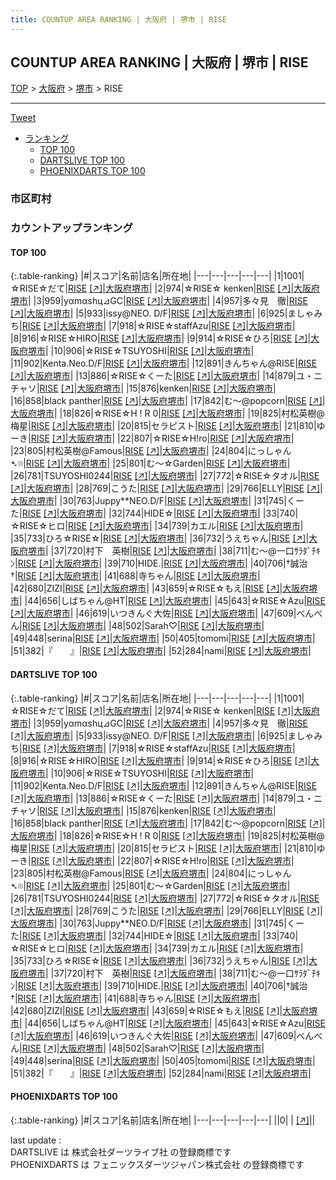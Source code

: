 ```yaml
---
title: COUNTUP AREA RANKING | 大阪府 | 堺市 | RISE
---
```

## COUNTUP AREA RANKING | 大阪府 | 堺市 | RISE

[TOP](/darts/rank/) > [大阪府](/darts/rank/大阪府/) > [堺市](/darts/rank/大阪府/堺市/) > RISE

___

<a href="https://twitter.com/share?ref_src=twsrc%5Etfw" data-text="COUNTUP AREA RANKING | 大阪府堺市RISE" class="twitter-share-button" data-hashtags="DARTSLIVE,PHOENIXDARTS,darts,ダーツ" data-show-count="false">Tweet</a>

* [ランキング](#カウントアップランキング)
    * [TOP 100](#top-100)
    * [DARTSLIVE TOP 100](#dartslive-top-100)
    * [PHOENIXDARTS TOP 100](#phoenixdarts-top-100)

### 市区町村

<ul>

</ul>

### カウントアップランキング

#### TOP 100



{:.table-ranking}
|#|スコア|名前|店名|所在地|
|---|---|---|---|---|
|1|1001|<span class="rank-name-dl">☆RISE☆だて</span>|<a href="/darts/rank/shops/ddc2738ce9be7a3425d56fb0e5c39bac.html">RISE</a> <a href="https://search.dartslive.com/jp/shop/ddc2738ce9be7a3425d56fb0e5c39bac">[↗]</a>|<a href="/darts/rank/大阪府/堺市">大阪府堺市</a>|
|2|974|<span class="rank-name-dl">☆RISE☆ kenken</span>|<a href="/darts/rank/shops/ddc2738ce9be7a3425d56fb0e5c39bac.html">RISE</a> <a href="https://search.dartslive.com/jp/shop/ddc2738ce9be7a3425d56fb0e5c39bac">[↗]</a>|<a href="/darts/rank/大阪府/堺市">大阪府堺市</a>|
|3|959|<span class="rank-name-dl">yαmαshц⊿GC</span>|<a href="/darts/rank/shops/ddc2738ce9be7a3425d56fb0e5c39bac.html">RISE</a> <a href="https://search.dartslive.com/jp/shop/ddc2738ce9be7a3425d56fb0e5c39bac">[↗]</a>|<a href="/darts/rank/大阪府/堺市">大阪府堺市</a>|
|4|957|<span class="rank-name-dl">多々見　徹</span>|<a href="/darts/rank/shops/ddc2738ce9be7a3425d56fb0e5c39bac.html">RISE</a> <a href="https://search.dartslive.com/jp/shop/ddc2738ce9be7a3425d56fb0e5c39bac">[↗]</a>|<a href="/darts/rank/大阪府/堺市">大阪府堺市</a>|
|5|933|<span class="rank-name-dl">issy@NEO. D/F</span>|<a href="/darts/rank/shops/ddc2738ce9be7a3425d56fb0e5c39bac.html">RISE</a> <a href="https://search.dartslive.com/jp/shop/ddc2738ce9be7a3425d56fb0e5c39bac">[↗]</a>|<a href="/darts/rank/大阪府/堺市">大阪府堺市</a>|
|6|925|<span class="rank-name-dl">ましゃみち</span>|<a href="/darts/rank/shops/ddc2738ce9be7a3425d56fb0e5c39bac.html">RISE</a> <a href="https://search.dartslive.com/jp/shop/ddc2738ce9be7a3425d56fb0e5c39bac">[↗]</a>|<a href="/darts/rank/大阪府/堺市">大阪府堺市</a>|
|7|918|<span class="rank-name-dl">☆RISE☆staffAzu</span>|<a href="/darts/rank/shops/ddc2738ce9be7a3425d56fb0e5c39bac.html">RISE</a> <a href="https://search.dartslive.com/jp/shop/ddc2738ce9be7a3425d56fb0e5c39bac">[↗]</a>|<a href="/darts/rank/大阪府/堺市">大阪府堺市</a>|
|8|916|<span class="rank-name-dl">☆RISE☆HIRO</span>|<a href="/darts/rank/shops/ddc2738ce9be7a3425d56fb0e5c39bac.html">RISE</a> <a href="https://search.dartslive.com/jp/shop/ddc2738ce9be7a3425d56fb0e5c39bac">[↗]</a>|<a href="/darts/rank/大阪府/堺市">大阪府堺市</a>|
|9|914|<span class="rank-name-dl">☆RISE☆ひろ</span>|<a href="/darts/rank/shops/ddc2738ce9be7a3425d56fb0e5c39bac.html">RISE</a> <a href="https://search.dartslive.com/jp/shop/ddc2738ce9be7a3425d56fb0e5c39bac">[↗]</a>|<a href="/darts/rank/大阪府/堺市">大阪府堺市</a>|
|10|906|<span class="rank-name-dl">☆RISE☆TSUYOSHI</span>|<a href="/darts/rank/shops/ddc2738ce9be7a3425d56fb0e5c39bac.html">RISE</a> <a href="https://search.dartslive.com/jp/shop/ddc2738ce9be7a3425d56fb0e5c39bac">[↗]</a>|<a href="/darts/rank/大阪府/堺市">大阪府堺市</a>|
|11|902|<span class="rank-name-dl">Kenta.Neo.D/F</span>|<a href="/darts/rank/shops/ddc2738ce9be7a3425d56fb0e5c39bac.html">RISE</a> <a href="https://search.dartslive.com/jp/shop/ddc2738ce9be7a3425d56fb0e5c39bac">[↗]</a>|<a href="/darts/rank/大阪府/堺市">大阪府堺市</a>|
|12|891|<span class="rank-name-dl">きんちゃん@RISE</span>|<a href="/darts/rank/shops/ddc2738ce9be7a3425d56fb0e5c39bac.html">RISE</a> <a href="https://search.dartslive.com/jp/shop/ddc2738ce9be7a3425d56fb0e5c39bac">[↗]</a>|<a href="/darts/rank/大阪府/堺市">大阪府堺市</a>|
|13|886|<span class="rank-name-dl">☆RISE☆くーた</span>|<a href="/darts/rank/shops/ddc2738ce9be7a3425d56fb0e5c39bac.html">RISE</a> <a href="https://search.dartslive.com/jp/shop/ddc2738ce9be7a3425d56fb0e5c39bac">[↗]</a>|<a href="/darts/rank/大阪府/堺市">大阪府堺市</a>|
|14|879|<span class="rank-name-dl">ユ・ニチャソ</span>|<a href="/darts/rank/shops/ddc2738ce9be7a3425d56fb0e5c39bac.html">RISE</a> <a href="https://search.dartslive.com/jp/shop/ddc2738ce9be7a3425d56fb0e5c39bac">[↗]</a>|<a href="/darts/rank/大阪府/堺市">大阪府堺市</a>|
|15|876|<span class="rank-name-dl">kenken</span>|<a href="/darts/rank/shops/ddc2738ce9be7a3425d56fb0e5c39bac.html">RISE</a> <a href="https://search.dartslive.com/jp/shop/ddc2738ce9be7a3425d56fb0e5c39bac">[↗]</a>|<a href="/darts/rank/大阪府/堺市">大阪府堺市</a>|
|16|858|<span class="rank-name-dl">black panther</span>|<a href="/darts/rank/shops/ddc2738ce9be7a3425d56fb0e5c39bac.html">RISE</a> <a href="https://search.dartslive.com/jp/shop/ddc2738ce9be7a3425d56fb0e5c39bac">[↗]</a>|<a href="/darts/rank/大阪府/堺市">大阪府堺市</a>|
|17|842|<span class="rank-name-dl">む〜@popcorn</span>|<a href="/darts/rank/shops/ddc2738ce9be7a3425d56fb0e5c39bac.html">RISE</a> <a href="https://search.dartslive.com/jp/shop/ddc2738ce9be7a3425d56fb0e5c39bac">[↗]</a>|<a href="/darts/rank/大阪府/堺市">大阪府堺市</a>|
|18|826|<span class="rank-name-dl">☆RISE☆H ! R 0</span>|<a href="/darts/rank/shops/ddc2738ce9be7a3425d56fb0e5c39bac.html">RISE</a> <a href="https://search.dartslive.com/jp/shop/ddc2738ce9be7a3425d56fb0e5c39bac">[↗]</a>|<a href="/darts/rank/大阪府/堺市">大阪府堺市</a>|
|19|825|<span class="rank-name-dl">村松英樹@梅星</span>|<a href="/darts/rank/shops/ddc2738ce9be7a3425d56fb0e5c39bac.html">RISE</a> <a href="https://search.dartslive.com/jp/shop/ddc2738ce9be7a3425d56fb0e5c39bac">[↗]</a>|<a href="/darts/rank/大阪府/堺市">大阪府堺市</a>|
|20|815|<span class="rank-name-dl">セラピスト</span>|<a href="/darts/rank/shops/ddc2738ce9be7a3425d56fb0e5c39bac.html">RISE</a> <a href="https://search.dartslive.com/jp/shop/ddc2738ce9be7a3425d56fb0e5c39bac">[↗]</a>|<a href="/darts/rank/大阪府/堺市">大阪府堺市</a>|
|21|810|<span class="rank-name-dl">ゆーき</span>|<a href="/darts/rank/shops/ddc2738ce9be7a3425d56fb0e5c39bac.html">RISE</a> <a href="https://search.dartslive.com/jp/shop/ddc2738ce9be7a3425d56fb0e5c39bac">[↗]</a>|<a href="/darts/rank/大阪府/堺市">大阪府堺市</a>|
|22|807|<span class="rank-name-dl">☆RISE☆H!ro</span>|<a href="/darts/rank/shops/ddc2738ce9be7a3425d56fb0e5c39bac.html">RISE</a> <a href="https://search.dartslive.com/jp/shop/ddc2738ce9be7a3425d56fb0e5c39bac">[↗]</a>|<a href="/darts/rank/大阪府/堺市">大阪府堺市</a>|
|23|805|<span class="rank-name-dl">村松英樹@Famous</span>|<a href="/darts/rank/shops/ddc2738ce9be7a3425d56fb0e5c39bac.html">RISE</a> <a href="https://search.dartslive.com/jp/shop/ddc2738ce9be7a3425d56fb0e5c39bac">[↗]</a>|<a href="/darts/rank/大阪府/堺市">大阪府堺市</a>|
|24|804|<span class="rank-name-dl">にっしゃん➴﻿⌾</span>|<a href="/darts/rank/shops/ddc2738ce9be7a3425d56fb0e5c39bac.html">RISE</a> <a href="https://search.dartslive.com/jp/shop/ddc2738ce9be7a3425d56fb0e5c39bac">[↗]</a>|<a href="/darts/rank/大阪府/堺市">大阪府堺市</a>|
|25|801|<span class="rank-name-dl">む〜☆Garden</span>|<a href="/darts/rank/shops/ddc2738ce9be7a3425d56fb0e5c39bac.html">RISE</a> <a href="https://search.dartslive.com/jp/shop/ddc2738ce9be7a3425d56fb0e5c39bac">[↗]</a>|<a href="/darts/rank/大阪府/堺市">大阪府堺市</a>|
|26|781|<span class="rank-name-dl">TSUYOSHI0244</span>|<a href="/darts/rank/shops/ddc2738ce9be7a3425d56fb0e5c39bac.html">RISE</a> <a href="https://search.dartslive.com/jp/shop/ddc2738ce9be7a3425d56fb0e5c39bac">[↗]</a>|<a href="/darts/rank/大阪府/堺市">大阪府堺市</a>|
|27|772|<span class="rank-name-dl">☆RISE☆タオル</span>|<a href="/darts/rank/shops/ddc2738ce9be7a3425d56fb0e5c39bac.html">RISE</a> <a href="https://search.dartslive.com/jp/shop/ddc2738ce9be7a3425d56fb0e5c39bac">[↗]</a>|<a href="/darts/rank/大阪府/堺市">大阪府堺市</a>|
|28|769|<span class="rank-name-dl">こうた</span>|<a href="/darts/rank/shops/ddc2738ce9be7a3425d56fb0e5c39bac.html">RISE</a> <a href="https://search.dartslive.com/jp/shop/ddc2738ce9be7a3425d56fb0e5c39bac">[↗]</a>|<a href="/darts/rank/大阪府/堺市">大阪府堺市</a>|
|29|766|<span class="rank-name-dl">ELLY</span>|<a href="/darts/rank/shops/ddc2738ce9be7a3425d56fb0e5c39bac.html">RISE</a> <a href="https://search.dartslive.com/jp/shop/ddc2738ce9be7a3425d56fb0e5c39bac">[↗]</a>|<a href="/darts/rank/大阪府/堺市">大阪府堺市</a>|
|30|763|<span class="rank-name-dl">Juppy**NEO.D/F</span>|<a href="/darts/rank/shops/ddc2738ce9be7a3425d56fb0e5c39bac.html">RISE</a> <a href="https://search.dartslive.com/jp/shop/ddc2738ce9be7a3425d56fb0e5c39bac">[↗]</a>|<a href="/darts/rank/大阪府/堺市">大阪府堺市</a>|
|31|745|<span class="rank-name-dl">くーた</span>|<a href="/darts/rank/shops/ddc2738ce9be7a3425d56fb0e5c39bac.html">RISE</a> <a href="https://search.dartslive.com/jp/shop/ddc2738ce9be7a3425d56fb0e5c39bac">[↗]</a>|<a href="/darts/rank/大阪府/堺市">大阪府堺市</a>|
|32|744|<span class="rank-name-dl">HIDE☆</span>|<a href="/darts/rank/shops/ddc2738ce9be7a3425d56fb0e5c39bac.html">RISE</a> <a href="https://search.dartslive.com/jp/shop/ddc2738ce9be7a3425d56fb0e5c39bac">[↗]</a>|<a href="/darts/rank/大阪府/堺市">大阪府堺市</a>|
|33|740|<span class="rank-name-dl">☆RISE☆ヒロ</span>|<a href="/darts/rank/shops/ddc2738ce9be7a3425d56fb0e5c39bac.html">RISE</a> <a href="https://search.dartslive.com/jp/shop/ddc2738ce9be7a3425d56fb0e5c39bac">[↗]</a>|<a href="/darts/rank/大阪府/堺市">大阪府堺市</a>|
|34|739|<span class="rank-name-dl">カエル</span>|<a href="/darts/rank/shops/ddc2738ce9be7a3425d56fb0e5c39bac.html">RISE</a> <a href="https://search.dartslive.com/jp/shop/ddc2738ce9be7a3425d56fb0e5c39bac">[↗]</a>|<a href="/darts/rank/大阪府/堺市">大阪府堺市</a>|
|35|733|<span class="rank-name-dl">ひろ☆RISE☆</span>|<a href="/darts/rank/shops/ddc2738ce9be7a3425d56fb0e5c39bac.html">RISE</a> <a href="https://search.dartslive.com/jp/shop/ddc2738ce9be7a3425d56fb0e5c39bac">[↗]</a>|<a href="/darts/rank/大阪府/堺市">大阪府堺市</a>|
|36|732|<span class="rank-name-dl">うえちゃん</span>|<a href="/darts/rank/shops/ddc2738ce9be7a3425d56fb0e5c39bac.html">RISE</a> <a href="https://search.dartslive.com/jp/shop/ddc2738ce9be7a3425d56fb0e5c39bac">[↗]</a>|<a href="/darts/rank/大阪府/堺市">大阪府堺市</a>|
|37|720|<span class="rank-name-dl">村下　英樹</span>|<a href="/darts/rank/shops/ddc2738ce9be7a3425d56fb0e5c39bac.html">RISE</a> <a href="https://search.dartslive.com/jp/shop/ddc2738ce9be7a3425d56fb0e5c39bac">[↗]</a>|<a href="/darts/rank/大阪府/堺市">大阪府堺市</a>|
|38|711|<span class="rank-name-dl">む〜@一口ｻﾗﾀﾞﾁｷﾝ</span>|<a href="/darts/rank/shops/ddc2738ce9be7a3425d56fb0e5c39bac.html">RISE</a> <a href="https://search.dartslive.com/jp/shop/ddc2738ce9be7a3425d56fb0e5c39bac">[↗]</a>|<a href="/darts/rank/大阪府/堺市">大阪府堺市</a>|
|39|710|<span class="rank-name-dl">HIDE.</span>|<a href="/darts/rank/shops/ddc2738ce9be7a3425d56fb0e5c39bac.html">RISE</a> <a href="https://search.dartslive.com/jp/shop/ddc2738ce9be7a3425d56fb0e5c39bac">[↗]</a>|<a href="/darts/rank/大阪府/堺市">大阪府堺市</a>|
|40|706|<span class="rank-name-dl">†誠治†</span>|<a href="/darts/rank/shops/ddc2738ce9be7a3425d56fb0e5c39bac.html">RISE</a> <a href="https://search.dartslive.com/jp/shop/ddc2738ce9be7a3425d56fb0e5c39bac">[↗]</a>|<a href="/darts/rank/大阪府/堺市">大阪府堺市</a>|
|41|688|<span class="rank-name-dl">寺ちゃん</span>|<a href="/darts/rank/shops/ddc2738ce9be7a3425d56fb0e5c39bac.html">RISE</a> <a href="https://search.dartslive.com/jp/shop/ddc2738ce9be7a3425d56fb0e5c39bac">[↗]</a>|<a href="/darts/rank/大阪府/堺市">大阪府堺市</a>|
|42|680|<span class="rank-name-dl">ZIZI</span>|<a href="/darts/rank/shops/ddc2738ce9be7a3425d56fb0e5c39bac.html">RISE</a> <a href="https://search.dartslive.com/jp/shop/ddc2738ce9be7a3425d56fb0e5c39bac">[↗]</a>|<a href="/darts/rank/大阪府/堺市">大阪府堺市</a>|
|43|659|<span class="rank-name-dl">☆RISE☆もえ</span>|<a href="/darts/rank/shops/ddc2738ce9be7a3425d56fb0e5c39bac.html">RISE</a> <a href="https://search.dartslive.com/jp/shop/ddc2738ce9be7a3425d56fb0e5c39bac">[↗]</a>|<a href="/darts/rank/大阪府/堺市">大阪府堺市</a>|
|44|656|<span class="rank-name-dl">しばちゃん@HT</span>|<a href="/darts/rank/shops/ddc2738ce9be7a3425d56fb0e5c39bac.html">RISE</a> <a href="https://search.dartslive.com/jp/shop/ddc2738ce9be7a3425d56fb0e5c39bac">[↗]</a>|<a href="/darts/rank/大阪府/堺市">大阪府堺市</a>|
|45|643|<span class="rank-name-dl">☆RISE☆Azu</span>|<a href="/darts/rank/shops/ddc2738ce9be7a3425d56fb0e5c39bac.html">RISE</a> <a href="https://search.dartslive.com/jp/shop/ddc2738ce9be7a3425d56fb0e5c39bac">[↗]</a>|<a href="/darts/rank/大阪府/堺市">大阪府堺市</a>|
|46|619|<span class="rank-name-dl">いつきんぐ大佐</span>|<a href="/darts/rank/shops/ddc2738ce9be7a3425d56fb0e5c39bac.html">RISE</a> <a href="https://search.dartslive.com/jp/shop/ddc2738ce9be7a3425d56fb0e5c39bac">[↗]</a>|<a href="/darts/rank/大阪府/堺市">大阪府堺市</a>|
|47|609|<span class="rank-name-dl">べんべん</span>|<a href="/darts/rank/shops/ddc2738ce9be7a3425d56fb0e5c39bac.html">RISE</a> <a href="https://search.dartslive.com/jp/shop/ddc2738ce9be7a3425d56fb0e5c39bac">[↗]</a>|<a href="/darts/rank/大阪府/堺市">大阪府堺市</a>|
|48|502|<span class="rank-name-dl">Sarah♡</span>|<a href="/darts/rank/shops/ddc2738ce9be7a3425d56fb0e5c39bac.html">RISE</a> <a href="https://search.dartslive.com/jp/shop/ddc2738ce9be7a3425d56fb0e5c39bac">[↗]</a>|<a href="/darts/rank/大阪府/堺市">大阪府堺市</a>|
|49|448|<span class="rank-name-dl">serina</span>|<a href="/darts/rank/shops/ddc2738ce9be7a3425d56fb0e5c39bac.html">RISE</a> <a href="https://search.dartslive.com/jp/shop/ddc2738ce9be7a3425d56fb0e5c39bac">[↗]</a>|<a href="/darts/rank/大阪府/堺市">大阪府堺市</a>|
|50|405|<span class="rank-name-dl">tomomi</span>|<a href="/darts/rank/shops/ddc2738ce9be7a3425d56fb0e5c39bac.html">RISE</a> <a href="https://search.dartslive.com/jp/shop/ddc2738ce9be7a3425d56fb0e5c39bac">[↗]</a>|<a href="/darts/rank/大阪府/堺市">大阪府堺市</a>|
|51|382|<span class="rank-name-dl">『　　』</span>|<a href="/darts/rank/shops/ddc2738ce9be7a3425d56fb0e5c39bac.html">RISE</a> <a href="https://search.dartslive.com/jp/shop/ddc2738ce9be7a3425d56fb0e5c39bac">[↗]</a>|<a href="/darts/rank/大阪府/堺市">大阪府堺市</a>|
|52|284|<span class="rank-name-dl">nami</span>|<a href="/darts/rank/shops/ddc2738ce9be7a3425d56fb0e5c39bac.html">RISE</a> <a href="https://search.dartslive.com/jp/shop/ddc2738ce9be7a3425d56fb0e5c39bac">[↗]</a>|<a href="/darts/rank/大阪府/堺市">大阪府堺市</a>|


#### DARTSLIVE TOP 100



{:.table-ranking}
|#|スコア|名前|店名|所在地|
|---|---|---|---|---|
|1|1001|<span class="rank-name-dl">☆RISE☆だて</span>|<a href="/darts/rank/shops/ddc2738ce9be7a3425d56fb0e5c39bac.html">RISE</a> <a href="https://search.dartslive.com/jp/shop/ddc2738ce9be7a3425d56fb0e5c39bac">[↗]</a>|<a href="/darts/rank/大阪府/堺市">大阪府堺市</a>|
|2|974|<span class="rank-name-dl">☆RISE☆ kenken</span>|<a href="/darts/rank/shops/ddc2738ce9be7a3425d56fb0e5c39bac.html">RISE</a> <a href="https://search.dartslive.com/jp/shop/ddc2738ce9be7a3425d56fb0e5c39bac">[↗]</a>|<a href="/darts/rank/大阪府/堺市">大阪府堺市</a>|
|3|959|<span class="rank-name-dl">yαmαshц⊿GC</span>|<a href="/darts/rank/shops/ddc2738ce9be7a3425d56fb0e5c39bac.html">RISE</a> <a href="https://search.dartslive.com/jp/shop/ddc2738ce9be7a3425d56fb0e5c39bac">[↗]</a>|<a href="/darts/rank/大阪府/堺市">大阪府堺市</a>|
|4|957|<span class="rank-name-dl">多々見　徹</span>|<a href="/darts/rank/shops/ddc2738ce9be7a3425d56fb0e5c39bac.html">RISE</a> <a href="https://search.dartslive.com/jp/shop/ddc2738ce9be7a3425d56fb0e5c39bac">[↗]</a>|<a href="/darts/rank/大阪府/堺市">大阪府堺市</a>|
|5|933|<span class="rank-name-dl">issy@NEO. D/F</span>|<a href="/darts/rank/shops/ddc2738ce9be7a3425d56fb0e5c39bac.html">RISE</a> <a href="https://search.dartslive.com/jp/shop/ddc2738ce9be7a3425d56fb0e5c39bac">[↗]</a>|<a href="/darts/rank/大阪府/堺市">大阪府堺市</a>|
|6|925|<span class="rank-name-dl">ましゃみち</span>|<a href="/darts/rank/shops/ddc2738ce9be7a3425d56fb0e5c39bac.html">RISE</a> <a href="https://search.dartslive.com/jp/shop/ddc2738ce9be7a3425d56fb0e5c39bac">[↗]</a>|<a href="/darts/rank/大阪府/堺市">大阪府堺市</a>|
|7|918|<span class="rank-name-dl">☆RISE☆staffAzu</span>|<a href="/darts/rank/shops/ddc2738ce9be7a3425d56fb0e5c39bac.html">RISE</a> <a href="https://search.dartslive.com/jp/shop/ddc2738ce9be7a3425d56fb0e5c39bac">[↗]</a>|<a href="/darts/rank/大阪府/堺市">大阪府堺市</a>|
|8|916|<span class="rank-name-dl">☆RISE☆HIRO</span>|<a href="/darts/rank/shops/ddc2738ce9be7a3425d56fb0e5c39bac.html">RISE</a> <a href="https://search.dartslive.com/jp/shop/ddc2738ce9be7a3425d56fb0e5c39bac">[↗]</a>|<a href="/darts/rank/大阪府/堺市">大阪府堺市</a>|
|9|914|<span class="rank-name-dl">☆RISE☆ひろ</span>|<a href="/darts/rank/shops/ddc2738ce9be7a3425d56fb0e5c39bac.html">RISE</a> <a href="https://search.dartslive.com/jp/shop/ddc2738ce9be7a3425d56fb0e5c39bac">[↗]</a>|<a href="/darts/rank/大阪府/堺市">大阪府堺市</a>|
|10|906|<span class="rank-name-dl">☆RISE☆TSUYOSHI</span>|<a href="/darts/rank/shops/ddc2738ce9be7a3425d56fb0e5c39bac.html">RISE</a> <a href="https://search.dartslive.com/jp/shop/ddc2738ce9be7a3425d56fb0e5c39bac">[↗]</a>|<a href="/darts/rank/大阪府/堺市">大阪府堺市</a>|
|11|902|<span class="rank-name-dl">Kenta.Neo.D/F</span>|<a href="/darts/rank/shops/ddc2738ce9be7a3425d56fb0e5c39bac.html">RISE</a> <a href="https://search.dartslive.com/jp/shop/ddc2738ce9be7a3425d56fb0e5c39bac">[↗]</a>|<a href="/darts/rank/大阪府/堺市">大阪府堺市</a>|
|12|891|<span class="rank-name-dl">きんちゃん@RISE</span>|<a href="/darts/rank/shops/ddc2738ce9be7a3425d56fb0e5c39bac.html">RISE</a> <a href="https://search.dartslive.com/jp/shop/ddc2738ce9be7a3425d56fb0e5c39bac">[↗]</a>|<a href="/darts/rank/大阪府/堺市">大阪府堺市</a>|
|13|886|<span class="rank-name-dl">☆RISE☆くーた</span>|<a href="/darts/rank/shops/ddc2738ce9be7a3425d56fb0e5c39bac.html">RISE</a> <a href="https://search.dartslive.com/jp/shop/ddc2738ce9be7a3425d56fb0e5c39bac">[↗]</a>|<a href="/darts/rank/大阪府/堺市">大阪府堺市</a>|
|14|879|<span class="rank-name-dl">ユ・ニチャソ</span>|<a href="/darts/rank/shops/ddc2738ce9be7a3425d56fb0e5c39bac.html">RISE</a> <a href="https://search.dartslive.com/jp/shop/ddc2738ce9be7a3425d56fb0e5c39bac">[↗]</a>|<a href="/darts/rank/大阪府/堺市">大阪府堺市</a>|
|15|876|<span class="rank-name-dl">kenken</span>|<a href="/darts/rank/shops/ddc2738ce9be7a3425d56fb0e5c39bac.html">RISE</a> <a href="https://search.dartslive.com/jp/shop/ddc2738ce9be7a3425d56fb0e5c39bac">[↗]</a>|<a href="/darts/rank/大阪府/堺市">大阪府堺市</a>|
|16|858|<span class="rank-name-dl">black panther</span>|<a href="/darts/rank/shops/ddc2738ce9be7a3425d56fb0e5c39bac.html">RISE</a> <a href="https://search.dartslive.com/jp/shop/ddc2738ce9be7a3425d56fb0e5c39bac">[↗]</a>|<a href="/darts/rank/大阪府/堺市">大阪府堺市</a>|
|17|842|<span class="rank-name-dl">む〜@popcorn</span>|<a href="/darts/rank/shops/ddc2738ce9be7a3425d56fb0e5c39bac.html">RISE</a> <a href="https://search.dartslive.com/jp/shop/ddc2738ce9be7a3425d56fb0e5c39bac">[↗]</a>|<a href="/darts/rank/大阪府/堺市">大阪府堺市</a>|
|18|826|<span class="rank-name-dl">☆RISE☆H ! R 0</span>|<a href="/darts/rank/shops/ddc2738ce9be7a3425d56fb0e5c39bac.html">RISE</a> <a href="https://search.dartslive.com/jp/shop/ddc2738ce9be7a3425d56fb0e5c39bac">[↗]</a>|<a href="/darts/rank/大阪府/堺市">大阪府堺市</a>|
|19|825|<span class="rank-name-dl">村松英樹@梅星</span>|<a href="/darts/rank/shops/ddc2738ce9be7a3425d56fb0e5c39bac.html">RISE</a> <a href="https://search.dartslive.com/jp/shop/ddc2738ce9be7a3425d56fb0e5c39bac">[↗]</a>|<a href="/darts/rank/大阪府/堺市">大阪府堺市</a>|
|20|815|<span class="rank-name-dl">セラピスト</span>|<a href="/darts/rank/shops/ddc2738ce9be7a3425d56fb0e5c39bac.html">RISE</a> <a href="https://search.dartslive.com/jp/shop/ddc2738ce9be7a3425d56fb0e5c39bac">[↗]</a>|<a href="/darts/rank/大阪府/堺市">大阪府堺市</a>|
|21|810|<span class="rank-name-dl">ゆーき</span>|<a href="/darts/rank/shops/ddc2738ce9be7a3425d56fb0e5c39bac.html">RISE</a> <a href="https://search.dartslive.com/jp/shop/ddc2738ce9be7a3425d56fb0e5c39bac">[↗]</a>|<a href="/darts/rank/大阪府/堺市">大阪府堺市</a>|
|22|807|<span class="rank-name-dl">☆RISE☆H!ro</span>|<a href="/darts/rank/shops/ddc2738ce9be7a3425d56fb0e5c39bac.html">RISE</a> <a href="https://search.dartslive.com/jp/shop/ddc2738ce9be7a3425d56fb0e5c39bac">[↗]</a>|<a href="/darts/rank/大阪府/堺市">大阪府堺市</a>|
|23|805|<span class="rank-name-dl">村松英樹@Famous</span>|<a href="/darts/rank/shops/ddc2738ce9be7a3425d56fb0e5c39bac.html">RISE</a> <a href="https://search.dartslive.com/jp/shop/ddc2738ce9be7a3425d56fb0e5c39bac">[↗]</a>|<a href="/darts/rank/大阪府/堺市">大阪府堺市</a>|
|24|804|<span class="rank-name-dl">にっしゃん➴﻿⌾</span>|<a href="/darts/rank/shops/ddc2738ce9be7a3425d56fb0e5c39bac.html">RISE</a> <a href="https://search.dartslive.com/jp/shop/ddc2738ce9be7a3425d56fb0e5c39bac">[↗]</a>|<a href="/darts/rank/大阪府/堺市">大阪府堺市</a>|
|25|801|<span class="rank-name-dl">む〜☆Garden</span>|<a href="/darts/rank/shops/ddc2738ce9be7a3425d56fb0e5c39bac.html">RISE</a> <a href="https://search.dartslive.com/jp/shop/ddc2738ce9be7a3425d56fb0e5c39bac">[↗]</a>|<a href="/darts/rank/大阪府/堺市">大阪府堺市</a>|
|26|781|<span class="rank-name-dl">TSUYOSHI0244</span>|<a href="/darts/rank/shops/ddc2738ce9be7a3425d56fb0e5c39bac.html">RISE</a> <a href="https://search.dartslive.com/jp/shop/ddc2738ce9be7a3425d56fb0e5c39bac">[↗]</a>|<a href="/darts/rank/大阪府/堺市">大阪府堺市</a>|
|27|772|<span class="rank-name-dl">☆RISE☆タオル</span>|<a href="/darts/rank/shops/ddc2738ce9be7a3425d56fb0e5c39bac.html">RISE</a> <a href="https://search.dartslive.com/jp/shop/ddc2738ce9be7a3425d56fb0e5c39bac">[↗]</a>|<a href="/darts/rank/大阪府/堺市">大阪府堺市</a>|
|28|769|<span class="rank-name-dl">こうた</span>|<a href="/darts/rank/shops/ddc2738ce9be7a3425d56fb0e5c39bac.html">RISE</a> <a href="https://search.dartslive.com/jp/shop/ddc2738ce9be7a3425d56fb0e5c39bac">[↗]</a>|<a href="/darts/rank/大阪府/堺市">大阪府堺市</a>|
|29|766|<span class="rank-name-dl">ELLY</span>|<a href="/darts/rank/shops/ddc2738ce9be7a3425d56fb0e5c39bac.html">RISE</a> <a href="https://search.dartslive.com/jp/shop/ddc2738ce9be7a3425d56fb0e5c39bac">[↗]</a>|<a href="/darts/rank/大阪府/堺市">大阪府堺市</a>|
|30|763|<span class="rank-name-dl">Juppy**NEO.D/F</span>|<a href="/darts/rank/shops/ddc2738ce9be7a3425d56fb0e5c39bac.html">RISE</a> <a href="https://search.dartslive.com/jp/shop/ddc2738ce9be7a3425d56fb0e5c39bac">[↗]</a>|<a href="/darts/rank/大阪府/堺市">大阪府堺市</a>|
|31|745|<span class="rank-name-dl">くーた</span>|<a href="/darts/rank/shops/ddc2738ce9be7a3425d56fb0e5c39bac.html">RISE</a> <a href="https://search.dartslive.com/jp/shop/ddc2738ce9be7a3425d56fb0e5c39bac">[↗]</a>|<a href="/darts/rank/大阪府/堺市">大阪府堺市</a>|
|32|744|<span class="rank-name-dl">HIDE☆</span>|<a href="/darts/rank/shops/ddc2738ce9be7a3425d56fb0e5c39bac.html">RISE</a> <a href="https://search.dartslive.com/jp/shop/ddc2738ce9be7a3425d56fb0e5c39bac">[↗]</a>|<a href="/darts/rank/大阪府/堺市">大阪府堺市</a>|
|33|740|<span class="rank-name-dl">☆RISE☆ヒロ</span>|<a href="/darts/rank/shops/ddc2738ce9be7a3425d56fb0e5c39bac.html">RISE</a> <a href="https://search.dartslive.com/jp/shop/ddc2738ce9be7a3425d56fb0e5c39bac">[↗]</a>|<a href="/darts/rank/大阪府/堺市">大阪府堺市</a>|
|34|739|<span class="rank-name-dl">カエル</span>|<a href="/darts/rank/shops/ddc2738ce9be7a3425d56fb0e5c39bac.html">RISE</a> <a href="https://search.dartslive.com/jp/shop/ddc2738ce9be7a3425d56fb0e5c39bac">[↗]</a>|<a href="/darts/rank/大阪府/堺市">大阪府堺市</a>|
|35|733|<span class="rank-name-dl">ひろ☆RISE☆</span>|<a href="/darts/rank/shops/ddc2738ce9be7a3425d56fb0e5c39bac.html">RISE</a> <a href="https://search.dartslive.com/jp/shop/ddc2738ce9be7a3425d56fb0e5c39bac">[↗]</a>|<a href="/darts/rank/大阪府/堺市">大阪府堺市</a>|
|36|732|<span class="rank-name-dl">うえちゃん</span>|<a href="/darts/rank/shops/ddc2738ce9be7a3425d56fb0e5c39bac.html">RISE</a> <a href="https://search.dartslive.com/jp/shop/ddc2738ce9be7a3425d56fb0e5c39bac">[↗]</a>|<a href="/darts/rank/大阪府/堺市">大阪府堺市</a>|
|37|720|<span class="rank-name-dl">村下　英樹</span>|<a href="/darts/rank/shops/ddc2738ce9be7a3425d56fb0e5c39bac.html">RISE</a> <a href="https://search.dartslive.com/jp/shop/ddc2738ce9be7a3425d56fb0e5c39bac">[↗]</a>|<a href="/darts/rank/大阪府/堺市">大阪府堺市</a>|
|38|711|<span class="rank-name-dl">む〜@一口ｻﾗﾀﾞﾁｷﾝ</span>|<a href="/darts/rank/shops/ddc2738ce9be7a3425d56fb0e5c39bac.html">RISE</a> <a href="https://search.dartslive.com/jp/shop/ddc2738ce9be7a3425d56fb0e5c39bac">[↗]</a>|<a href="/darts/rank/大阪府/堺市">大阪府堺市</a>|
|39|710|<span class="rank-name-dl">HIDE.</span>|<a href="/darts/rank/shops/ddc2738ce9be7a3425d56fb0e5c39bac.html">RISE</a> <a href="https://search.dartslive.com/jp/shop/ddc2738ce9be7a3425d56fb0e5c39bac">[↗]</a>|<a href="/darts/rank/大阪府/堺市">大阪府堺市</a>|
|40|706|<span class="rank-name-dl">†誠治†</span>|<a href="/darts/rank/shops/ddc2738ce9be7a3425d56fb0e5c39bac.html">RISE</a> <a href="https://search.dartslive.com/jp/shop/ddc2738ce9be7a3425d56fb0e5c39bac">[↗]</a>|<a href="/darts/rank/大阪府/堺市">大阪府堺市</a>|
|41|688|<span class="rank-name-dl">寺ちゃん</span>|<a href="/darts/rank/shops/ddc2738ce9be7a3425d56fb0e5c39bac.html">RISE</a> <a href="https://search.dartslive.com/jp/shop/ddc2738ce9be7a3425d56fb0e5c39bac">[↗]</a>|<a href="/darts/rank/大阪府/堺市">大阪府堺市</a>|
|42|680|<span class="rank-name-dl">ZIZI</span>|<a href="/darts/rank/shops/ddc2738ce9be7a3425d56fb0e5c39bac.html">RISE</a> <a href="https://search.dartslive.com/jp/shop/ddc2738ce9be7a3425d56fb0e5c39bac">[↗]</a>|<a href="/darts/rank/大阪府/堺市">大阪府堺市</a>|
|43|659|<span class="rank-name-dl">☆RISE☆もえ</span>|<a href="/darts/rank/shops/ddc2738ce9be7a3425d56fb0e5c39bac.html">RISE</a> <a href="https://search.dartslive.com/jp/shop/ddc2738ce9be7a3425d56fb0e5c39bac">[↗]</a>|<a href="/darts/rank/大阪府/堺市">大阪府堺市</a>|
|44|656|<span class="rank-name-dl">しばちゃん@HT</span>|<a href="/darts/rank/shops/ddc2738ce9be7a3425d56fb0e5c39bac.html">RISE</a> <a href="https://search.dartslive.com/jp/shop/ddc2738ce9be7a3425d56fb0e5c39bac">[↗]</a>|<a href="/darts/rank/大阪府/堺市">大阪府堺市</a>|
|45|643|<span class="rank-name-dl">☆RISE☆Azu</span>|<a href="/darts/rank/shops/ddc2738ce9be7a3425d56fb0e5c39bac.html">RISE</a> <a href="https://search.dartslive.com/jp/shop/ddc2738ce9be7a3425d56fb0e5c39bac">[↗]</a>|<a href="/darts/rank/大阪府/堺市">大阪府堺市</a>|
|46|619|<span class="rank-name-dl">いつきんぐ大佐</span>|<a href="/darts/rank/shops/ddc2738ce9be7a3425d56fb0e5c39bac.html">RISE</a> <a href="https://search.dartslive.com/jp/shop/ddc2738ce9be7a3425d56fb0e5c39bac">[↗]</a>|<a href="/darts/rank/大阪府/堺市">大阪府堺市</a>|
|47|609|<span class="rank-name-dl">べんべん</span>|<a href="/darts/rank/shops/ddc2738ce9be7a3425d56fb0e5c39bac.html">RISE</a> <a href="https://search.dartslive.com/jp/shop/ddc2738ce9be7a3425d56fb0e5c39bac">[↗]</a>|<a href="/darts/rank/大阪府/堺市">大阪府堺市</a>|
|48|502|<span class="rank-name-dl">Sarah♡</span>|<a href="/darts/rank/shops/ddc2738ce9be7a3425d56fb0e5c39bac.html">RISE</a> <a href="https://search.dartslive.com/jp/shop/ddc2738ce9be7a3425d56fb0e5c39bac">[↗]</a>|<a href="/darts/rank/大阪府/堺市">大阪府堺市</a>|
|49|448|<span class="rank-name-dl">serina</span>|<a href="/darts/rank/shops/ddc2738ce9be7a3425d56fb0e5c39bac.html">RISE</a> <a href="https://search.dartslive.com/jp/shop/ddc2738ce9be7a3425d56fb0e5c39bac">[↗]</a>|<a href="/darts/rank/大阪府/堺市">大阪府堺市</a>|
|50|405|<span class="rank-name-dl">tomomi</span>|<a href="/darts/rank/shops/ddc2738ce9be7a3425d56fb0e5c39bac.html">RISE</a> <a href="https://search.dartslive.com/jp/shop/ddc2738ce9be7a3425d56fb0e5c39bac">[↗]</a>|<a href="/darts/rank/大阪府/堺市">大阪府堺市</a>|
|51|382|<span class="rank-name-dl">『　　』</span>|<a href="/darts/rank/shops/ddc2738ce9be7a3425d56fb0e5c39bac.html">RISE</a> <a href="https://search.dartslive.com/jp/shop/ddc2738ce9be7a3425d56fb0e5c39bac">[↗]</a>|<a href="/darts/rank/大阪府/堺市">大阪府堺市</a>|
|52|284|<span class="rank-name-dl">nami</span>|<a href="/darts/rank/shops/ddc2738ce9be7a3425d56fb0e5c39bac.html">RISE</a> <a href="https://search.dartslive.com/jp/shop/ddc2738ce9be7a3425d56fb0e5c39bac">[↗]</a>|<a href="/darts/rank/大阪府/堺市">大阪府堺市</a>|


#### PHOENIXDARTS TOP 100



{:.table-ranking}
|#|スコア|名前|店名|所在地|
|---|---|---|---|---|
||0|<span class="rank-name-dl"> </span>|<a href="/darts/rank/shops/.html"></a> <a href="">[↗]</a>|<a href="/darts/rank//"></a>|


<div class="footer border-top border-gray-light mt-5 pt-3 text-right text-gray">
    last update : <span style="font-weight: italic" id="foot_last_modified"></span><br />
    DARTSLIVE は 株式会社ダーツライブ社 の登録商標です<br />
    PHOENIXDARTS は フェニックスダーツジャパン株式会社 の登録商標です<br />
</div>

<script src="https://cdnjs.cloudflare.com/ajax/libs/jquery.tablesorter/2.31.3/js/jquery.tablesorter.min.js" integrity="sha512-qzgd5cYSZcosqpzpn7zF2ZId8f/8CHmFKZ8j7mU4OUXTNRd5g+ZHBPsgKEwoqxCtdQvExE5LprwwPAgoicguNg==" crossorigin="anonymous" referrerpolicy="no-referrer"></script>
<link rel="stylesheet" href="https://cdnjs.cloudflare.com/ajax/libs/jquery.tablesorter/2.31.3/css/theme.default.min.css" integrity="sha512-wghhOJkjQX0Lh3NSWvNKeZ0ZpNn+SPVXX1Qyc9OCaogADktxrBiBdKGDoqVUOyhStvMBmJQ8ZdMHiR3wuEq8+w==" crossorigin="anonymous" referrerpolicy="no-referrer" />
<script>
$(function() {
    $(".table-ranking").tablesorter({sortList:[[0, 0]]});
    $("#foot_last_modified").text(formatDate(new Date(document.lastModified), 'yyyy-MM-dd HH:mm:ss'));
});
</script>

<script async src="https://platform.twitter.com/widgets.js" charset="utf-8"></script>